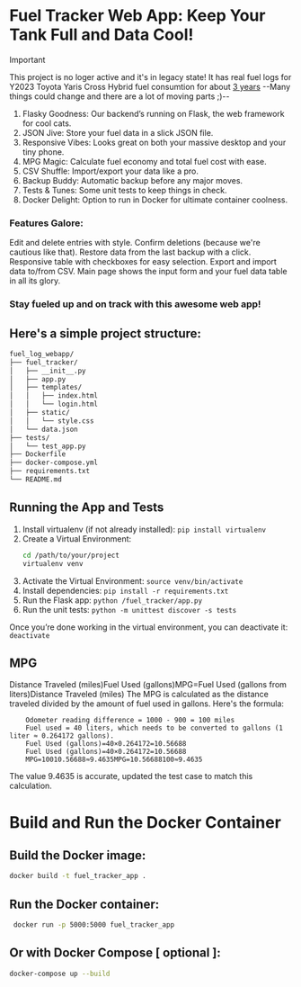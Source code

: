 # Fuel Tracker Web App: Keep Your Tank Full and Data Cool!

> [!IMPORTANT]
> This project is no loger active and it's in legacy state!
> It has real fuel logs for Y2023 Toyota Yaris Cross Hybrid fuel consumtion for about [3 years](https://docs.google.com/spreadsheets/d/1Psswf3a8JgH6fmbby0ZQmih4PRZ8sYcgBenS9qLGIWI/edit?usp=sharing)
> --Many things could change and there are a lot of moving parts ;)--

1. Flasky Goodness: Our backend’s running on Flask, the web framework for cool cats.
2. JSON Jive: Store your fuel data in a slick JSON file.
3. Responsive Vibes: Looks great on both your massive desktop and your tiny phone.
4. MPG Magic: Calculate fuel economy and total fuel cost with ease.
5. CSV Shuffle: Import/export your data like a pro.
6. Backup Buddy: Automatic backup before any major moves.
7. Tests & Tunes: Some unit tests to keep things in check.
8. Docker Delight: Option to run in Docker for ultimate container coolness.

### Features Galore:

Edit and delete entries with style.
Confirm deletions (because we're cautious like that).
Restore data from the last backup with a click.
Responsive table with checkboxes for easy selection.
Export and import data to/from CSV.
Main page shows the input form and your fuel data table in all its glory.

### Stay fueled up and on track with this awesome web app!


## Here's a simple project structure:
```bash
fuel_log_webapp/
├── fuel_tracker/
│   ├── __init__.py
│   ├── app.py
│   ├── templates/
│   │   ├── index.html
│   │   └── login.html
│   ├── static/
│   │   └── style.css
│   └── data.json
├── tests/
│   └── test_app.py
├── Dockerfile
├── docker-compose.yml
├── requirements.txt
└── README.md
```

## Running the App and Tests

1. Install virtualenv (if not already installed): `pip install virtualenv`
2. Create a Virtual Environment: 
     ```bash
     cd /path/to/your/project
     virtualenv venv
     ```
3. Activate the Virtual Environment: `source venv/bin/activate` 
4. Install dependencies: `pip install -r requirements.txt`
5. Run the Flask app: `python /fuel_tracker/app.py`
6. Run the unit tests: `python -m unittest discover -s tests`

Once you’re done working in the virtual environment, you can deactivate it: `deactivate`

## MPG

Distance Traveled (miles)Fuel Used (gallons)MPG=Fuel Used (gallons from liters)Distance Traveled (miles)
The MPG is calculated as the distance traveled divided by the amount of fuel used in gallons. Here's the formula:
```
    Odometer reading difference = 1000 - 900 = 100 miles
    Fuel used = 40 liters, which needs to be converted to gallons (1 liter ≈ 0.264172 gallons).
    Fuel Used (gallons)=40×0.264172=10.56688
    Fuel Used (gallons)=40×0.264172=10.56688
    MPG=10010.56688≈9.4635MPG=10.56688100≈9.4635
```
The value 9.4635 is accurate, updated the test case to match this calculation.

# Build and Run the Docker Container

## Build the Docker image:

```bash
docker build -t fuel_tracker_app .
```

## Run the Docker container:

```bash
 docker run -p 5000:5000 fuel_tracker_app
```

## Or with Docker Compose [ __optional__ ]:

```bash
docker-compose up --build
```
